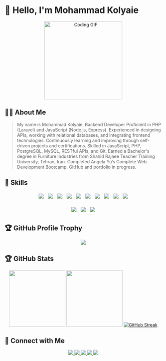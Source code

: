 # 👋 Hello, I'm Mohammad Kolyaie

<div align="center">
  <img src="https://i.giphy.com/media/v1.Y2lkPTc5MGI3NjExMjhmdDBzenZpbTJta2NwZ3VxbzR5dmE1dmplenVrY2RseDB3azBndiZlcD12MV9pbnRlcm5hbF9naWZfYnlfaWQmY3Q9Zw/bGgsc5mWoryfgKBx1u/giphy.gif" alt="Coding GIF" width="250"/>
</div>

## 👨‍💻 About Me 

  > My name is Mohammad Kolyaie, Backend Developer Proficient in PHP (Laravel) and JavaScript (Node.js, Express). Experienced in designing APIs, working with relational databases, and integrating frontend technologies. Continuously learning and improving through self-driven projects and certifications. Skilled in JavaScript, PHP, PostgreSQL, MySQL, RESTful APIs, and Git. Earned a Bachelor's degree in Furniture Industries from Shahid Rajaee Teacher Training University, Tehran, Iran. Completed Angela Yu’s Complete Web Development Bootcamp. GitHub and portfolio in progress.

## 🚀 Skills

<div align="center">
  <p>
    <img src="https://skillicons.dev/icons?i=js,express,laravel" style="margin: 5px;" />
    <img src="https://skillicons.dev/icons?i=postgres" style="margin: 5px;" />
    <img src="https://skillicons.dev/icons?i=mysql" style="margin: 5px;" />
    <img src="https://skillicons.dev/icons?i=html" style="margin: 5px;" />
    <img src="https://skillicons.dev/icons?i=css" style="margin: 5px;" />
    <img src="https://skillicons.dev/icons?i=sass" style="margin: 5px;" />
    <img src="https://skillicons.dev/icons?i=nodejs" style="margin: 5px;" />
    <img src="https://skillicons.dev/icons?i=bootstrap" style="margin: 5px;" />
    <img src="https://skillicons.dev/icons?i=git,github" style="margin: 5px;" />
    <img src="https://skillicons.dev/icons?i=npm" style="margin: 5px;" />
  </p>
  <img src="https://img.shields.io/badge/-REST%20API-00A400?style=for-the-badge&logo=api&logoColor=white" style="margin: 5px;" />
  <img src="https://img.shields.io/badge/-Storybook-FF4785?style=for-the-badge&logo=storybook&logoColor=white" style="margin: 5px;" />
  <img src="https://img.shields.io/badge/Strapi-2E7C21?style=for-the-badge&logo=strapi&logoColor=white" style="margin: 5px;" />
</div>

## 🏆 GitHub Profile Trophy

<div align="center">
    <img  src="https://github-profile-trophy.vercel.app/?username=suron-dev&theme=radical&row=1&column=6&margin-w=15&margin-h=15" />
</div>

## 🏆 GitHub Stats

<div align="center">
  <img height="180em" src="https://github-readme-stats.vercel.app/api?username=suron-dev&show_icons=true&count_private=true&theme=radical&include_all_commits=false" />
  <img height="180em" src="https://github-readme-stats.vercel.app/api/top-langs/?username=suron-dev&layout=compact&theme=radical&exclude_repo=your-repo-name" />
  <a href="https://git.io/streak-stats"><img src="https://streak-stats.demolab.com?user=suron-dev&theme=radical&date_format=j%20M%5B%20Y%5D&fire=EB5454" alt="GitHub Streak" /></a>
</div>

## 🔗 Connect with Me

<div align="center">
  <p>
    <a href="https://github.com/suron-dev">
      <img src="https://img.shields.io/badge/GitHub-Profile-181717?style=for-the-badge&logo=github&logoColor=white" />
    </a>
    <a href="https://www.linkedin.com/in/mehdi-marzban-8851768b">
      <img src="https://img.shields.io/badge/LinkedIn-Profile-0077B5?style=for-the-badge&logo=linkedin&logoColor=white" />
    </a>
    <a href="mailto:suronKoly@gmail.com">
      <img src="https://img.shields.io/badge/Email-Contact-D14836?style=for-the-badge&logo=gmail&logoColor=white" />
    </a>
    <a href="http://t.me/TheOutcasted">
      <img src="https://img.shields.io/badge/Telegram-@TheOutcasted-26A5E4?style=for-the-badge&logo=telegram&logoColor=26A5E4" />
    </a>
    <a href="http://instagram.com/7_teacher_8">
      <img src="https://img.shields.io/badge/Instagram-@7_teacher_8-FF0069?style=for-the-badge&logo=instagram&logoColor=FF0069" />
    </a>
  </p>
</div>
